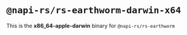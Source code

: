 # `@napi-rs/rs-earthworm-darwin-x64`

This is the **x86_64-apple-darwin** binary for `@napi-rs/rs-earthworm`
